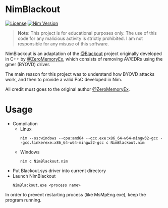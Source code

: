 # NimBlackout

[![License](https://img.shields.io/badge/license-MIT-blue.svg)](https://github.com/yourusername/blackout-nim/blob/main/LICENSE)
[![Nim Version](https://img.shields.io/badge/nim-1.6.8-orange.svg)](https://nim-lang.org/)

> **Note**: This project is for educational purposes only. The use of this code for any malicious activity is strictly prohibited. I am not responsible for any misuse of this software.

NimBlackout is an adaptation of the [@Blackout](https://github.com/ZeroMemoryEx/Blackout) project originally developed in C++ by [@ZeroMemoryEx](https://github.com/ZeroMemoryEx), which consists of removing AV/EDRs using the gmer (BYOVD) driver.

The main reason for this project was to understand how BYOVD attacks work, and then to provide a valid PoC developed in Nim.

All credit must goes to the original author [@ZeroMemoryEx](https://github.com/ZeroMemoryEx).


# Usage
- Compilation
  - Linux
    ```
    nim --os:windows --cpu:amd64 --gcc.exe:x86_64-w64-mingw32-gcc --gcc.linkerexe:x86_64-w64-mingw32-gcc c NimBlackout.nim
    ```
  - Windows
    ```
    nim c NimBlackout.nim
    ```
- Put Blackout.sys driver into current directory
- Launch NimBlackout
  ```
  NimBlackout.exe <process name>
  ```

In order to prevent restarting process (like MsMpEng.exe), keep the program running.
